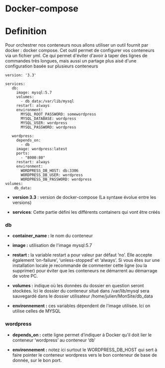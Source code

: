 # Docker-compose

# Definition

Pour orchestrer nos conteneurs nous allons utiliser un outil fournit par docker : docker compose. Cet outil permet de configurer vos conteneurs via un fichier yml. Ce qui permet d'éviter d'avoir à taper des lignes de commandes très longues, mais aussi un partage plus aisé d'une configuration basée sur plusieurs conteneurs


```
version: '3.3'

services:
   db:
     image: mysql:5.7
     volumes:
       - db_data:/var/lib/mysql
     restart: always
     environment:
       MYSQL_ROOT_PASSWORD: somewordpress
       MYSQL_DATABASE: wordpress
       MYSQL_USER: wordpress
       MYSQL_PASSWORD: wordpress

   wordpress:
     depends_on:
       - db
     image: wordpress:latest
     ports:
       - "8000:80"
     restart: always
     environment:
       WORDPRESS_DB_HOST: db:3306
       WORDPRESS_DB_USER: wordpress
       WORDPRESS_DB_PASSWORD: wordpress
volumes:
    db_data:
  ```

- **version 3.3** : version de docker-compose (La syntaxe évolue entre les versions)

- **services**: Cette partie défini les différents containers qui vont être créés

### db

- **container_name :** le nom du conteneur

- **image :** utilisation de l'image mysql:5.7

- **restart :** la variable restart a pour valeur par défaut ‘no’. Elle accepte également ‘on-failure’, ‘unless-stopped’ et ‘always’. Si vous êtes sur une installation locale je recommande de commenter cette ligne (ou la supprimer) pour éviter que les conteneurs ne démarrent au démarrage de votre PC.

- **volumes :** indique où les données du dossier en question seront stockées. Ici le dossier du conteneur situé dans /var/lib/mysql sera sauvegardé dans le dossier utilisateur /home/julien/MonSite/db_data

- **environnement :** ces variables dépendent de l’image utilisée. Ici on utilise celles de MYSQL


### wordpress
- **depends_on :** cette ligne permet d’indiquer à Docker qu’il doit lier le conteneur ‘wordpress’ au conteneur ‘db’

- **environnement :** notez ici surtout le WORDPRESS_DB_HOST qui sert à faire pointer le conteneur wordpress vers le bon conteneur de base de donnée, sur le bon port.